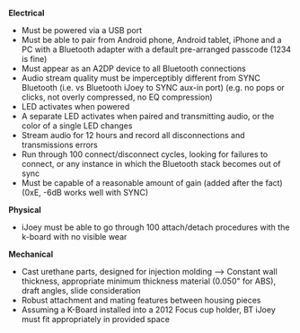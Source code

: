 **Electrical**

* Must be powered via a USB port
* Must be able to pair from Android phone, Android tablet, iPhone and a PC with
  a Bluetooth adapter with a default pre-arranged passcode (1234 is fine)
* Must appear as an A2DP device to all Bluetooth connections
* Audio stream quality must be imperceptibly different from SYNC Bluetooth (i.e.
  vs Bluetooth iJoey to SYNC aux-in port) (e.g. no pops or clicks, not overly
  compressed, no EQ compression)
* LED activates when powered
* A separate LED activates when paired and transmitting audio, or the color of a
  single LED changes
* Stream audio for 12 hours and record all disconnections and transmissions
  errors
* Run through 100 connect/disconnect cycles, looking for failures to connect, or
  any instance in which the Bluetooth stack becomes out of sync
* Must be capable of a reasonable amount of gain (added after the fact) (0xE,
  -6dB works well with SYNC)

**Physical**

* iJoey must be able to go through 100 attach/detach procedures with the k-board
  with no visible wear

**Mechanical**

* Cast urethane parts, designed for injection molding --> Constant wall
  thickness, appropriate minimum thickness material (0.050" for ABS), draft
  angles, slide consideration
* Robust attachment and mating features between housing pieces
* Assuming a K-Board installed into a 2012 Focus cup holder, BT iJoey must fit
  appropriately in provided space
